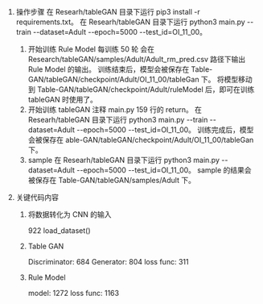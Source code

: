 


1. 操作步骤
    在 Researh/tableGAN 目录下运行 pip3 install -r requirements.txt。
    在 Researh/tableGAN 目录下运行 python3 main.py --train --dataset=Adult --epoch=5000 --test_id=OI_11_00。 
    
    1. 开始训练 Rule Model
        每训练 50 轮 会在 Research/tableGAN/samples/Adult/Adult_rm_pred.csv 路径下输出 Rule Model 的输出。
        训练结束后，模型会被保存在 Table-GAN/tableGAN/checkpoint/Adult/OI_11_00/tableGan 下。
        将模型移动到 Table-GAN/tableGAN/checkpoint/Adult/ruleModel 后，即可在训练 tableGAN 时使用了。
    2. 开始训练 tableGAN
        注释 main.py 159 行的 return。
        在 Researh/tableGAN 目录下运行 python3 main.py --train --dataset=Adult --epoch=5000 --test_id=OI_11_00。
        训练完成后，模型会被保存在 able-GAN/tableGAN/checkpoint/Adult/OI_11_00/tableGan 下。
    3. sample
        在 Researh/tableGAN 目录下运行 python3 main.py --dataset=Adult --epoch=5000 --test_id=OI_11_00。
        sample 的结果会被保存在 Table-GAN/tableGAN/samples/Adult 下。


2. 关键代码内容

   1. 将数据转化为 CNN 的输入

        922 load_dataset()

   2. Table GAN

        Discriminator: 684 Generator: 804 loss func: 311

   3. Rule Model

        model: 1272 loss func: 1163